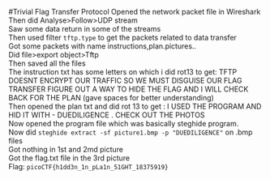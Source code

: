 #Trivial Flag Transfer Protocol
Opened the network packet file in Wireshark  
Then did Analyse>Follow>UDP stream  
Saw some data return in some of the streams  
Then used filter ```tftp.type``` to get the packets related to data transfer  
Got some packets with name instructions,plan.pictures..  
Did file>export object>Tftp  
Then saved all the files  
The instruction txt has some letters on which i did rot13 to get: TFTP DOESNT ENCRYPT OUR TRAFFIC SO WE MUST DISGUISE OUR FLAG TRANSFER FIGURE OUT A WAY TO HIDE THE FLAG AND I WILL CHECK BACK FOR THE PLAN (gave spaces for better understanding)  
Then opened the plan txt and did rot 13 to get : I USED THE PROGRAM AND HID IT WITH - DUEDILIGENCE . CHECK OUT THE PHOTOS  
Now opened the program file which was basically steghide program.  
Now did ```steghide extract -sf picture1.bmp -p "DUEDILIGENCE"``` on .bmp files  
Got nothing in 1st and 2md picture  
Got the flag.txt file in the 3rd picture  
Flag: ```picoCTF{h1dd3n_1n_pLa1n_51GHT_18375919}``` 

 
